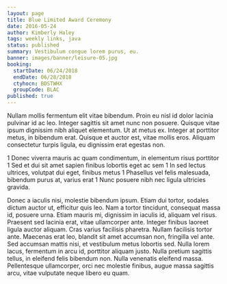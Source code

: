 ```yaml
---
layout: page
title: Blue Limited Award Ceremony
date: 2016-05-24
author: Kimberly Haley
tags: weekly links, java
status: published
summary: Vestibulum congue lorem purus, eu.
banner: images/banner/leisure-05.jpg
booking:
  startDate: 06/24/2018
  endDate: 06/28/2018
  ctyhocn: BDSTWHX
  groupCode: BLAC
published: true
---
```

Nullam mollis fermentum elit vitae bibendum. Proin eu nisl id dolor lacinia pulvinar id ac leo. Integer sagittis sit amet nunc non posuere. Quisque vitae ipsum dignissim nibh aliquet elementum. Ut at metus ex. Integer at porttitor metus, in bibendum erat. Quisque et auctor est, vitae mollis eros. Aliquam consectetur turpis ligula, eu dignissim erat egestas non.

1 Donec viverra mauris ac quam condimentum, in elementum risus porttitor
1 Sed et dui sit amet sapien finibus lobortis eget ac sem
1 In sed lectus ultrices, volutpat dui eget, finibus metus
1 Phasellus vel felis malesuada, bibendum purus at, varius erat
1 Nunc posuere nibh nec ligula ultricies gravida.

Donec a iaculis nisi, molestie bibendum ipsum. Etiam dui tortor, sodales dictum auctor ut, efficitur quis leo. Nam a tortor tincidunt, consequat massa id, posuere urna. Etiam mauris mi, dignissim in iaculis id, aliquam vel risus. Praesent sed lacinia erat, vitae ullamcorper ante. Integer finibus laoreet ligula auctor aliquam. Cras varius facilisis pharetra. Nullam facilisis tortor ante. Maecenas erat leo, blandit sit amet accumsan non, fringilla vel ante. Sed accumsan mattis nisi, et vestibulum metus lobortis sed. Nulla lorem lacus, fermentum in arcu id, porttitor aliquam justo. Nulla pretium sagittis tellus, in eleifend felis bibendum non. Nulla venenatis eleifend massa. Pellentesque ullamcorper, orci nec molestie finibus, augue massa sagittis arcu, vitae vulputate neque libero eu quam.
